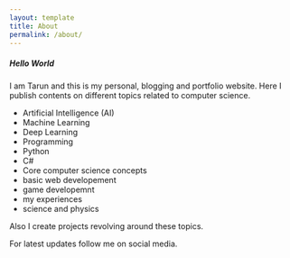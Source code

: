 ```yaml
---
layout: template
title: About
permalink: /about/
---
```


##### Hello World 

I am Tarun and this is my personal, blogging and portfolio website. Here I publish contents on different topics related to computer science.
- Artificial Intelligence (AI)
- Machine Learning
- Deep Learning
- Programming
- Python
- C#
- Core computer science concepts
- basic web developement
- game developemnt 
- my experiences
- science and physics

Also I create projects revolving around these topics.

For latest updates follow me on social media.